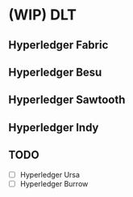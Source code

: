 # (WIP) DLT
<!-- toc -->

## Hyperledger Fabric

## Hyperledger Besu

## Hyperledger Sawtooth

## Hyperledger Indy

## TODO

- [ ] Hyperledger Ursa
- [ ] Hyperledger Burrow